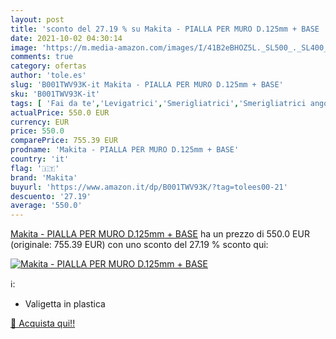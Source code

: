 ```yaml
---
layout: post
title: 'sconto del 27.19 % su Makita - PIALLA PER MURO D.125mm + BASE  '
date: 2021-10-02 04:30:14
image: 'https://m.media-amazon.com/images/I/41B2eBHOZ5L._SL500_._SL400_.jpg'
comments: true
category: ofertas
author: 'tole.es'
slug: 'B001TWV93K-it Makita - PIALLA PER MURO D.125mm + BASE'
sku: 'B001TWV93K-it'
tags: [ 'Fai da te','Levigatrici','Smerigliatrici','Smerigliatrici angolari','Utensili elettrici','Utensili elettrici e a mano','makita', ]
actualPrice: 550.0 EUR
currency: EUR
price: 550.0
comparePrice: 755.39 EUR
prodname: 'Makita - PIALLA PER MURO D.125mm + BASE'
country: 'it'
flag: '🇮🇹'
brand: 'Makita'
buyurl: 'https://www.amazon.it/dp/B001TWV93K/?tag=tolees00-21'
descuento: '27.19'
average: '550.0'
---
```


[Makita - PIALLA PER MURO D.125mm + BASE](https://www.amazon.it/dp/B001TWV93K/?tag=tolees00-21) ha un prezzo di 550.0 EUR (originale: 755.39 EUR) con uno sconto del 27.19 % sconto qui:

[![Makita - PIALLA PER MURO D.125mm + BASE](https://m.media-amazon.com/images/I/41B2eBHOZ5L._SL500_._SL400_.jpg)](https://www.amazon.it/dp/B001TWV93K/?tag=tolees00-21)

ℹ️:

- Valigetta in plastica

[🛒 Acquista qui!!](https://www.amazon.it/dp/B001TWV93K/?tag=tolees00-21)
